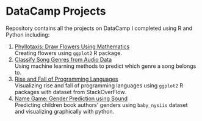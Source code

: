 # DataCamp Projects

Repository contains all the projects on DataCamp I completed using R and Python including:  

1. [Phyllotaxis: Draw Flowers Using Mathematics](https://www.datacamp.com/projects/62)  
Creating flowers using `ggplot2` R package.
2. [Classify Song Genres from Audio Data](https://www.datacamp.com/projects/449)  
Using machine learning methods to predict which genre a song belongs to.  
3. [Rise and Fall of Programming Languages](https://learn.datacamp.com/projects/435)  
Visualizing rise and fall of programming languages using `ggplot2` R packages with dataset from StackOverFlow.  
4. [Name Game: Gender Prediction using Sound](https://learn.datacamp.com/projects/97)  
Predicting children book authors' genders using `baby_nysiis` dataset and visualizing graphically with python.  
